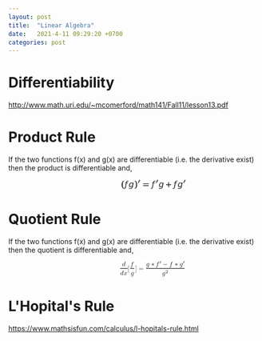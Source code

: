 ```yaml
---
layout: post
title:  "Linear Algebra"
date:   2021-4-11 09:29:20 +0700
categories: post
---
```


# Differentiability

http://www.math.uri.edu/~mcomerford/math141/Fall11/lesson13.pdf

# Product Rule

If the two functions f(x) and g(x) are differentiable (i.e. the derivative exist) then the product is differentiable and,

&nbsp;&nbsp;&nbsp;&nbsp;&nbsp;&nbsp;&nbsp;&nbsp;&nbsp;&nbsp;&nbsp;&nbsp;&nbsp;&nbsp;&nbsp;&nbsp;&nbsp;&nbsp; 
&nbsp;&nbsp;&nbsp;&nbsp;&nbsp;&nbsp;&nbsp;&nbsp;&nbsp;&nbsp;&nbsp;&nbsp;&nbsp;&nbsp;&nbsp;&nbsp;&nbsp;&nbsp; 
&nbsp;&nbsp;&nbsp;&nbsp;&nbsp;&nbsp;&nbsp;&nbsp;&nbsp;&nbsp;&nbsp;&nbsp;&nbsp;&nbsp;&nbsp;&nbsp;&nbsp;&nbsp; 
![product_rule](../../assets/posts_images/linear_0.png)

# Quotient Rule

If the two functions f(x) and g(x) are differentiable (i.e. the derivative exist) then the quotient is differentiable and,

&nbsp;&nbsp;&nbsp;&nbsp;&nbsp;&nbsp;&nbsp;&nbsp;&nbsp;&nbsp;&nbsp;&nbsp;&nbsp;&nbsp;&nbsp;&nbsp;&nbsp;&nbsp; 
&nbsp;&nbsp;&nbsp;&nbsp;&nbsp;&nbsp;&nbsp;&nbsp;&nbsp;&nbsp;&nbsp;&nbsp;&nbsp;&nbsp;&nbsp;&nbsp;&nbsp;&nbsp; &nbsp;&nbsp;&nbsp;&nbsp;&nbsp;&nbsp;&nbsp;&nbsp;&nbsp;&nbsp;&nbsp;&nbsp;&nbsp;&nbsp;&nbsp;&nbsp;&nbsp;&nbsp; 
![quotient](../../assets/posts_images/linear_1.png)

# L'Hopital's Rule

https://www.mathsisfun.com/calculus/l-hopitals-rule.html

